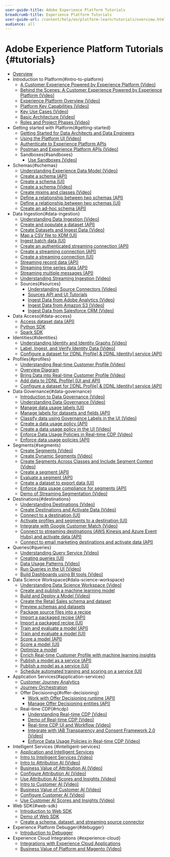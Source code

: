 ```yaml
---
user-guide-title: Adobe Experience Platform Tutorials
breadcrumb-title: Experience Platform Tutorials
user-guide-url: /content/help/en/platform-learn/tutorials/overview.html
audience: all
---
```


# Adobe Experience Platform Tutorials {#tutorials}

+ [Overview](/help/overview.md)
+ Introduction to Platform{#intro-to-platform}
  + [A Customer Experience Powered by Experience Platform (Video)](/help/intro-to-platform/a-customer-experience-powered-by-experience-platform.md)
  + [Behind the Scenes: A Customer Experience Powered by Experience Platform (Video)](/help/intro-to-platform/behind-the-scenes-a-customer-experience-powered-by-experience-platform.md)
  + [Experience Platform Overview (Video)](/help/intro-to-platform/overview.md)
  + [Platform Key Capabilities (Video)](/help/intro-to-platform/key-capabilities.md)
  + [Key Use Cases (Video)](/help/intro-to-platform/key-use-cases.md)
  + [Basic Architecture (Video)](/help/intro-to-platform/basic-architecture.md)
  + [Roles and Project Phases (Video)](/help/intro-to-platform/roles-and-project-phases.md)
+ Getting started with Platform{#getting-started}
  + [Getting Started for Data Architects and Data Engineers](https://docs.adobe.com/content/help/en/platform-learn/getting-started-for-data-architects-and-data-engineers/overview.html)
  + [Using the Platform UI (Video)](/help/intro-to-platform/interface-tour.md)
  + [Authenticate to Experience Platform APIs]()
  + [Postman and Experience Platform APIs (Video)](/help/apis/postman.md)
  + Sandboxes{#sandboxes}
    + [Use Sandboxes (Video)](/help/sandboxes/use-sandboxes.md)
+ Schemas{#schemas}
  + [Understanding Experience Data Model (Video)](/help/schemas/understanding-the-xdm-system-and-experience-data-model.md)
  + [Create a schema (API)](tutorials/create-schema-api.md)
  + [Create a schema (UI)](tutorials/create-schema-ui.md)
  + [Create a schema (Video)](/help/schemas/create-your-first-schema-with-out-of-the-box-components.md)
  + [Create mixins and classes (Video)](/help/schemas/create-your-own-mixins-and-classes.md)
  + [Define a relationship between two schemas (API)](tutorials/relationship-api.md)
  + [Define a relationship between two schemas (UI)](tutorials/relationship-ui.md)
  + [Create an ad-hoc schema (API)](tutorials/ad-hoc.md)
+ Data Ingestion{#data-ingestion}
  + [Understanding Data Ingestion (Video)](/help/data-ingestion/understanding-data-ingestion.md)
  + [Create and populate a dataset (API)](datasets/create.md)
  + [Create Datasets and Ingest Data (Video)](/help/data-ingestion/create-datasets-and-ingest-data.md)
  + [Map a CSV file to XDM (UI)](tutorials/map-a-csv-file.md)
  + [Ingest batch data (UI)](tutorials/ingest-batch-data.md)
  + [Create an authenticated streaming connection (API)](tutorials/create-authenticated-streaming-connection.md)
  + [Create a streaming connection (API)](tutorials/create-streaming-connection.md)
  + [Create a streaming connection (UI)](tutorials/create-streaming-connection-ui.md)
  + [Streaming record data (API)](tutorials/streaming-record-data.md)
  + [Streaming time series data (API)](tutorials/streaming-time-series-data.md)
  + [Streaming multiple messages (API)](tutorials/streaming-multiple-messages.md)
  + [Understanding Streaming Ingestion (Video)](/help/data-ingestion/understanding-streaming-ingestion.md)
  + Sources{#sources}
    + [Understanding Source Connectors (Video)](/help/data-ingestion/understanding-source-connectors.md)
    + [Sources API and UI Tutorials](NET-NEW-DOC)
    + [Ingest Data from Adobe Analytics (Video)](/help/data-ingestion/ingest-data-from-adobe-analytics.md)
    + [Ingest Data from Amazon S3 (Video)](/help/data-ingestion/ingest-data-from-amazon-s3.md)
    + [Ingest Data from Salesforce CRM (Video)](/help/data-ingestion/ingest-data-from-salesforce-crm.md)  
+ Data Access{#data-access}
  + [Access dataset data (API)](tutorials/dataset-data.md)
  + [Python SDK](tutorials/python-sdk.md)
  + [Spark SDK](tutorials/spark-sdk.md)
+ Identities{#identities}
  + [Understanding Identity and Identity Graphs (Video)](/help/identities/understanding-identity-and-identity-graphs.md)
  + [Label, Ingest, and Verify Identity Data (Video)](/help/identities/label-ingest-and-verify-identity-data.md)
  + [Configure a dataset for [!DNL Profile] & [!DNL Identity] service (API)](tutorials/dataset-configuration.md)
+ Profiles{#profiles}
  + [Understanding Real-time Customer Profile (Video)](/help/profiles/understanding-the-real-time-customer-profile.md)
  + [Overview Diagram](/help/profiles/overview-diagram.md)
  + [Bring Data into Real-time Customer Profile (Video)](/help/profiles/bring-data-into-the-real-time-customer-profile.md)
  + [Add data to [!DNL Profile] (UI and API)](tutorials/add-profile-data.md)
  + [Configure a dataset for [!DNL Profile] & [!DNL Identity] service (API)](tutorials/dataset-configuration.md)
+ Data Governance{#data-governance}
  + [Introduction to Data Governance (Video)](/help/governance/introduction-to-data-governance.md)
  + [Understanding Data Governance (Video)](/help/governance/understanding-data-governance.md)
  + [Manage data usage labels (UI)](labels/user-guide.md)
  + [Manage labels for datasets and fields (API)](labels/dataset-api.md)
  + [Classify data using Governance Labels in the UI (Video)](/help/governance/classify-data-using-governance-labels.md)
  + [Create a data usage policy (API)](policies/create.md)
  + [Create a data usage policy in the UI (Video)](/help/governance/create-data-usage-policies.md)
  + [Enforce Data Usage Policies in Real-time CDP (Video)](/help/governance/enforce-data-usage-policies-in-real-time-cdp.md)
  + [Enforce data usage policies (API)](enforcement/api-enforcement.md)
+ Segments{#segments}
  + [Create Segments (Video)](/help/segments/create-segments.md)
  + [Create Dynamic Segments (Video)](/help/segments/create-dynamic-segments.md)
  + [Create Segments Across Classes and Include Segment Context (Video)](/help/segments/create-segments-across-classes-and-include-segment-context.md)
  + [Create a segment (API)](tutorials/create-a-segment.md)
  + [Evaluate a segment (API)](tutorials/evaluate-a-segment.md)
  + [Create a dataset to export data (UI)](tutorials/create-dataset-export-segment.md)
  + [Enforce data usage compliance for segments (API)](tutorials/governance.md)
  + [Demo of Streaming Segmentation (Video)](/help/segments/streaming-segmentation-demo.md)
+ Destinations{#destinations}
  + [Understanding Destinations (Video)](/help/rtcdp/understanding-destinations.md)
  + [Create Destinations and Activate Data (Video)](/help/rtcdp/create-destinations-and-activate-data.md)
  + [Connect to a destination (UI)](/help/rtcdp/destinations/connect-destination.md)
  + [Activate profiles and segments to a destination (UI)](destinations/activate-destinations.md)
  + [Integrate with Google Customer Match (Video)](/help/rtcdp/integrate-with-google-customer-match.md)
  + [Connect to streaming destinations (AWS Kinesis and Azure Event Hubs) and activate data (API)](/help/rtcdp/destinations/streaming-destinations-api-tutorial.md)
  + [Connect to email marketing destinations and activate data (API)](/help/rtcdp/destinations/email-marketing-api.md)
+ Queries{#queries}
  + [Understanding Query Service (Video)](/help/queries/understanding-query-service.md)
  + [Creating queries (UI)](creating-queries/creating-queries.md)
  + [Data Usage Patterns (Video)](/help/queries/understanding-data-usage-patterns-with-query-service.md)
  + [Run Queries in the UI (Video)](/help/queries/run-queries.md)
  + [Build Dashboards using BI tools (Video)](/help/queries/understanding-the-value-of-dashboards-built-with-query-service.md)
+ Data Science Workspace{#data-science-workspace}
  + [Understanding Data Science Workspace (Video)](/help/data-science-workspace/understanding-data-science-workspace.md)
  + [Create and publish a machine learning model](models-recipes/create-publish-model.md)
  + [Build and Deploy a Model (Video)](/help/data-science-workspace/build-and-deploy-a-model.md)
  + [Create the Retail Sales schema and dataset](models-recipes/create-retails-sales-dataset.md)
  + [Preview schemas and datasets](models-recipes/preview-schema-data.md)
  + [Package source files into a recipe](models-recipes/package-source-files-recipe.md)
  + [Import a packaged recipe (API)](models-recipes/import-packaged-recipe-api.md)
  + [Import a packaged recipe (UI)](models-recipes/import-packaged-recipe-ui.md)
  + [Train and evaluate a model (API)](models-recipes/train-evaluate-model-api.md)
  + [Train and evaluate a model (UI)](models-recipes/train-evaluate-model-ui.md)
  + [Score a model (API)](models-recipes/score-model-api.md)
  + [Score a model (UI)](models-recipes/score-model-ui.md)
  + [Optimize a model](models-recipes/optimize-model.md)
  + [Enrich Real-time Customer Profile with machine learning insights](models-recipes/enrich-profile.md)
  + [Publish a model as a service (API)](models-recipes/publish-model-service-api.md)
  + [Publish a model as a service (UI)](models-recipes/publish-model-service-ui.md)
  + [Schedule automated training and scoring on a service (UI)](models-recipes/schedule-models-ui.md)
+ Application Services{#application-services}
  + [Customer Journey Analytics](https://docs.adobe.com/content/help/en/customer-journey-analytics-learn/tutorials/overview.html)  
  + [Journey Orchestration](https://docs.adobe.com/content/help/en/journey-orchestration-learn/tutorials/overview.html)
  + Offer Decisioning{#offer-decisioning}
    + [Work with Offer Decisioning runtime (API)](tutorials/runtime.md)
    + [Manage Offer Decisioning entities (API)](tutorials/entities.md)
  + Real-time CDP{#rtcdp}
    + [Understanding Real-time CDP (Video)](/help/rtcdp/understanding-the-real-time-customer-data-platform.md)
    + [Demo of Real-time CDP (Video)](/help/rtcdp/demo.md)
    + [Real-time CDP UI and Workflow (Video)](/help/rtcdp/understanding-the-real-time-customer-data-platform-user-interface.md)
    + [Integrate with IAB Transparency and Consent Framework 2.0 (Video)](/help/rtcdp/integrate-with-iab-transparency-and-consent-framework-2.md)
    + [Enforce Data Usage Policies in Real-time CDP (Video)](https://docs.adobe.com/content/help/en/platform-learn/tutorials/data-governance/enforce-data-usage-policies-in-real-time-cdp.html)
+ Intelligent Services {#intelligent-services}
  + [Application and Intelligent Services](/help/intro-to-platform/application-and-intelligent-services.md)
  + [Intro to Intelligent Services (Video)](/help/intelligent-services/introduction-to-intelligent-services.md)
  + [Intro to Attribution AI (Video)](/help/intelligent-services/introduction-to-attribution-ai.md)
  + [Business Value of Attribution AI (Video)](/help/intelligent-services/business-value-of-attribution-ai.md)
  + [Configure Attribution AI (Video)](/help/intelligent-services/configure-attribution-ai.md)
  + [Use Attribution AI Scores and Insights (Video)](/help/intelligent-services/use-attribution-ai-scores-and-insights.md)
  + [Intro to Customer AI (Video)](/help/intelligent-services/introduction-to-customer-ai.md)
  + [Business Value of Customer AI (Video)](/help/intelligent-services/business-value-of-customer-ai.md)
  + [Configure Customer AI (Video)](/help/intelligent-services/configure-customer-ai.md)
  + [Use Customer AI Scores and Insights (Video)](/help/intelligent-services/use-customer-ai-scores-and-insights.md)
+ Web SDK{#web-sdk}
  + [Introduction to Web SDK](/help/data-ingestion/web-sdk/introduction-to-web-sdk-and-edge-network.md)
  + [Demo of Web SDK](/help/data-ingestion/web-sdk/demo-of-web-sdk-and-edge-network.md)
  + [Create a schema, dataset, and streaming source connector](/help/data-ingestion/web-sdk/create-a-schema-dataset-and-streaming-source-connector-for-web-sdk-data.md)
+ Experience Platform Debugger{#debugger}
  + [Introduction to Debugger](/help/data-ingestion/web-sdk/introduction-to-the-experience-platform-debugger.md)
+ Experience Cloud Integrations {#experience-cloud}
  + [Integrations with Experience Cloud Applications](/help/intro-to-platform/integrations-with-experience-cloud-applications.md)
  + [Business Value of Platform and Magento (Video)](/help/experience-cloud/business-value-of-platform-and-magento.md)
  
